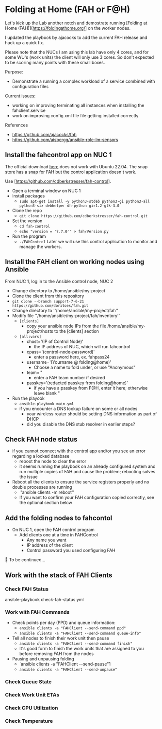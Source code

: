 # Folding at Home (FAH or F@H)
Let's kick up the Lab another notch and demostrate running [Folding at Home (FAH)](https://foldingathome.org/] on the worker nodes.

I updated the playbook by ajacocks to add the current FAH release and hack up a quick fix.

Please note that the NUCs I am using this lab have only 4 cores, and for some WU's (work units) the client will only use 3 cores. So don't expected to be scoring many points with these small boxes.

Purpose:
- Demonstrate a running a complex workload of a service combined with configuration files

Current issues:
- working on improving terminating all instances when installing the fahclient.service
- work on improving config.xml file file getting installed correctly

References
- https://github.com/ajacocks/fah
- https://github.com/aisbergg/ansible-role-lm-sensors

## Install the fahcontrol app on NUC 1
The official download [here](https://foldingathome.org/alternative-downloads/?lng=en) does not work with Ubuntu 22.04. The snap store has a snap for FAH but the control application doesn't work.

Use [https://github.com/cdberkstresser/fah-control].
- Open a terminal window on NUC 1
- Install packages
  - `sudo apt-get install -y python3-stdeb python3-gi python3-all python3-six debhelper dh-python gir1.2-gtk-3.0`
- Clone the repo
  - `git clone https://github.com/cdberkstresser/fah-control.git`
- Set the version
  - `cd fah-control`
  - `echo "version = '7.7.0'" > fah/Version.py`
- Run the program
  - `./FAHControl`
Later we will use this control application to monitor and manage the workers.

## Install the FAH client on working nodes using Ansible
From NUC 1, log in to the Ansible control node, NUC 2
- Change directory to /home/ansible/my-project
-  Clone the client from this repository
  - `git clone --branch support-7-6-21 https://github.com/doritoes/fah.git`
- Change directory to ''/home/ansible/my-project/fah''
- Modify file ''/home/ansible/my-project/fah/inventory''
  - `[clients]`
    - copy your ansible node IPs from the file /home/ansible/my-project/hosts to the [clients] section
  - `[all:vars]`
    - chost='(IP of Control Node)'
      - the IP address of NUC, which will run fahcontrol
    - cpass='(control-node-password)'
      - enter a password here, ex. fahpass24
    - username='(Yourname @ folding@home)'
      - Choose a name to fold under, or use "Anonymous"
    - team=''
      - enter a FAH team number if desired
    - passkey='(redacted passkey from folding@home)'
      - if you have a passkey from F@H, enter it here; otherwise leave blank '' 
- Run the playook
  - `ansible-playbook main.yml`
  - if you encounter a DNS lookup failure on some or all nodes
     - your wireless router should be setting DNS information as part of DHCP
     - did you disable the DNS stub resolver in earlier steps?

## Check FAH node status


  - if you cannot connect with the control app and/or you see an error regarding a locked database
    - reboot the node to clear the error
    - it seems running the playbook on an already configured system and run multiple copies of FAH and cause the problem; rebooting solves the issue
- Reboot all the clients to ensure the service registers properly and no double processes are running
  -  ''ansible clients -m reboot''
  -  If you want to confirm your FAH configuration copied correctly, see the optional section below

## Add the folding nodes to fahcontol
- On NUC 1, open the FAH control program
  - Add clients one at a time in FAHControl
    - Any name you want
    - IP address of the client
    - Control password you used configuring FAH

🚧 To be continued...

## Work with the stack of FAH Clients
### Check FAH Status
ansible-playbook check-fah-status.yml

### Work with FAH Commands
- Check points per day (PPD) and queue information:
  - `ansible clients -a "FAHClient --send-command ppd"`
  - `ansible clients -a "FAHClient --send-command queue-info"`
- Tell all nodes to finish their work unit then pause
  - `ansible clients -a "FAHClient --send-command finish"`
  - It's good form to finish the work units that are assigned to you before removing FAH from the nodes
- Pausing and unpausing folding
  - `ansible clients -a "FAHClient --send-pause"1
  - `ansible clients -a "FAHClient --send-unpause"`

### Check Queue State
### Check Work Unit ETAs
### Check CPU Utilization
### Check Temperature
